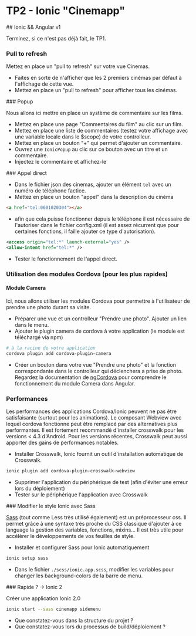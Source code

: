 TP2 - Ionic "Cinemapp"
==============

## Ionic && Angular v1

Terminez, si ce n'est pas déjà fait, le TP1.

### Pull to refresh

Mettez en place un "pull to refresh" sur votre vue Cinemas.
  - Faites en sorte de n'afficher que les 2 premiers cinémas par défaut à l'affichage de cette vue.
  - Mettez en place un "pull to refresh" pour afficher tous les cinémas.

### Popup

Nous allons ici mettre en place un système de commentaire sur les films.

- Mettez en place une page "Commentaires du film" au clic sur un film.
- Mettez en place une liste de commentaires (testez votre affichage avec une variable locale dans le $scope) de votre controlleur.
- Mettez en place un bouton "+" qui permet d'ajouter un commentaire.
- Ouvrez une ``IonicPopup`` au clic sur ce bouton avec un titre et un commentaire.
- Injectez le commentaire et affichez-le

### Appel direct

- Dans le fichier json des cinemas, ajouter un élément ``tel`` avec un numéro de téléphone factice.
- Mettez en place un bouton "appel" dans la description du cinéma

```html
<a href="tel:0601020304"></a>
```

- afin que cela puisse fonctionner depuis le téléphone il est nécessaire de l'autoriser dans le fichier config.xml (il est assez récurrent que pour certaines fonctions, il faille ajouter ce type d'autorisation).


```xml
<access origin="tel:*" launch-external="yes" />
<allow-intent href="tel:*" />
```
- Tester le fonctionnement de l'appel direct.

### Utilisation des modules Cordova (pour les plus rapides)


#### Module Camera

Ici, nous allons utiliser les modules Cordova pour permettre à l'utilisateur de prendre une photo durant sa visite.

- Préparer une vue et un controlleur "Prendre une photo". Ajouter un lien dans le menu.
- Ajouter le plugin camera de cordova à votre application  (le module est téléchargé via npm)
```bash
# à la racine de votre application
cordova plugin add cordova-plugin-camera
```
- Créer un bouton dans votre vue "Prendre une photo" et la fonction correspondante dans le controlleur qui déclenchera a prise de photo. Regardez la documentation de [ngCordova](http://ngcordova.com/docs/plugins/camera/) pour comprendre le fonctionnement du module Camera dans Angular.


### Performances

Les performances des applications Cordova/Ionic peuvent ne pas être satisfaisante (surtout pour les animations). Le composant Webview avec lequel cordova fonctionne peut être remplacé par des alternatives plus performantes. Il est fortement recommandé d'installer crosswalk pour les versions < 4.3 d'Android. Pour les versions récentes, Crosswalk peut aussi apporter des gains de performances notables.

- Installer Crosswalk, Ionic fournit un outil d'installation automatique de Crosswalk.

```bash
ionic plugin add cordova-plugin-crosswalk-webview
```

- Supprimer l'application du périphérique de test (afin d'éviter une erreur lors du déploiement)
- Tester sur le périphérique l'application avec Crosswalk


### Modifier le style Ionic avec Sass

[Sass](http://sass-lang.com/) (tout comme Less très utilisé également) est un préprocesseur css. Il permet grâce à une syntaxe très proche du CSS classique d'ajouter à ce language la gestion des variables, fonctions, mixins... Il est très utile pour accélèrer le développements de vos feuilles de style.

- Installer et configurer Sass pour Ionic automatiquement

```bash
ionic setup sass
```

- Dans le fichier ``./scss/ionic.app.scss``, modifier les variables pour changer les background-colors de la barre de menu.


### Rapide ? -> Ionic 2

Créer une application Ionic 2.0

```bash
ionic start --sass cinemapp sidemenu
```

- Que constatez-vous dans la structure du projet ?
- Que constatez-vous lors du processus de build/déploiement ?
